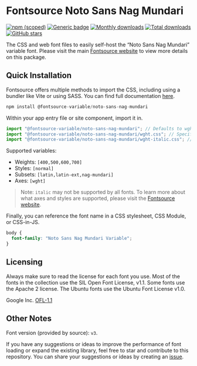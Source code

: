 # Fontsource Noto Sans Nag Mundari

[![npm (scoped)](https://img.shields.io/npm/v/@fontsource-variable/noto-sans-nag-mundari?color=brightgreen)](https://www.npmjs.com/package/@fontsource-variable/noto-sans-nag-mundari) [![Generic badge](https://img.shields.io/badge/fontsource-passing-brightgreen)](https://github.com/fontsource/fontsource) [![Monthly downloads](https://badgen.net/npm/dm/@fontsource-variable/noto-sans-nag-mundari)](https://github.com/fontsource/fontsource) [![Total downloads](https://badgen.net/npm/dt/@fontsource-variable/noto-sans-nag-mundari)](https://github.com/fontsource/fontsource) [![GitHub stars](https://img.shields.io/github/stars/fontsource/fontsource.svg?style=social&label=Star)](https://github.com/fontsource/fontsource/stargazers)

The CSS and web font files to easily self-host the “Noto Sans Nag Mundari” variable font. Please visit the main [Fontsource website](https://fontsource.org/fonts/noto-sans-nag-mundari) to view more details on this package.

## Quick Installation

Fontsource offers multiple methods to import the CSS, including using a bundler like Vite or using SASS. You can find full documentation [here](https://fontsource.org/docs/getting-started/introduction).

```javascript
npm install @fontsource-variable/noto-sans-nag-mundari
```

Within your app entry file or site component, import it in.

```javascript
import "@fontsource-variable/noto-sans-nag-mundari"; // Defaults to wght axis
import "@fontsource-variable/noto-sans-nag-mundari/wght.css"; // Specify axis
import "@fontsource-variable/noto-sans-nag-mundari/wght-italic.css"; // Specify axis and style
```

Supported variables:
- Weights: `[400,500,600,700]`
- Styles: `[normal]`
- Subsets: `[latin,latin-ext,nag-mundari]`
- Axes: `[wght]`

> Note: `italic` may not be supported by all fonts. To learn more about what axes and styles are supported, please visit the [Fontsource website](https://fontsource.org/fonts/noto-sans-nag-mundari).

Finally, you can reference the font name in a CSS stylesheet, CSS Module, or CSS-in-JS.

```css
body {
  font-family: "Noto Sans Nag Mundari Variable";
}
```

## Licensing
Always make sure to read the license for each font you use. Most of the fonts in the collection use the SIL Open Font License, v1.1. Some fonts use the Apache 2 license. The Ubuntu fonts use the Ubuntu Font License v1.0.

Google Inc.
[OFL-1.1](http://scripts.sil.org/OFL)

## Other Notes
Font version (provided by source): `v3`.

If you have any suggestions or ideas to improve the performance of font loading or expand the existing library, feel free to star and contribute to this repository. You can share your suggestions or ideas by creating an [issue](https://github.com/fontsource/fontsource/issues).